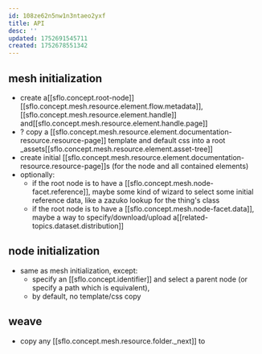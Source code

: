 ```yaml
---
id: 108ze62n5nw1n3ntaeo2yxf
title: API
desc: ''
updated: 1752691545711
created: 1752678551342
---
```


## mesh initialization

- create a[[sflo.concept.root-node]] [[sflo.concept.mesh.resource.element.flow.metadata]], [[sflo.concept.mesh.resource.element.handle]] and[[sflo.concept.mesh.resource.element.handle.page]]
- ? copy a [[sflo.concept.mesh.resource.element.documentation-resource.resource-page]] template and default css into a root _assets[[sflo.concept.mesh.resource.element.asset-tree]]
- create initial [[sflo.concept.mesh.resource.element.documentation-resource.resource-page]]s (for the node and all contained elements)
- optionally:
  - if the root node is to have a [[sflo.concept.mesh.node-facet.reference]], maybe some kind of wizard to select some initial reference data, like a zazuko lookup for the thing's class
  - if the root node is to have a [[sflo.concept.mesh.node-facet.data]], maybe a way to specify/download/upload a[[related-topics.dataset.distribution]]

## node initialization

- same as mesh initialization, except:
  - specify an [[sflo.concept.identifier]] and select a parent node (or specify a path which is equivalent),
  - by default, no template/css copy

## weave

- copy any [[sflo.concept.mesh.resource.folder._next]]  to  
